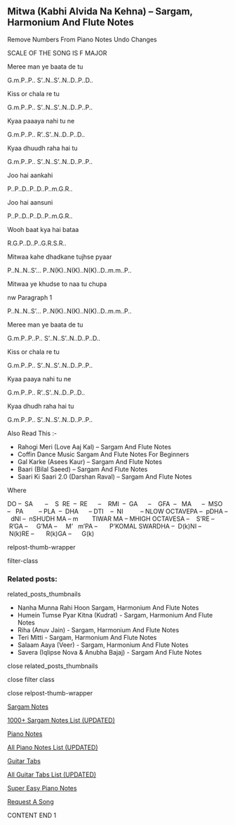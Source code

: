 
## Mitwa (Kabhi Alvida Na Kehna) – Sargam, Harmonium And Flute Notes

Remove Numbers From Piano Notes
Undo Changes

SCALE OF THE SONG IS F MAJOR

Meree man ye baata de tu

G.m.P..P.. S’..N..S’..N..D..P..D..

Kiss or chala re tu

G.m.P..P.. S’..N..S’..N..D..P..P..

Kyaa paaaya nahi tu ne

G.m.P..P.. R’..S’..N..D..P..D..

Kyaa dhuudh raha hai tu

G.m.P..P.. S’..N..S’..N..D..P..P..

Joo hai aankahi

P..P..D..P..D..P..m.G.R..

Joo hai aansuni

P..P..D..P..D..P..m.G.R..

Wooh baat kya hai bataa

R.G.P..D..P..G.R.S.R..

Mitwaa kahe dhadkane tujhse pyaar

P..N..N..S’… P..N(K)..N(K)..N(K)..D..m.m..P..

Mitwaa ye khudse to naa tu chupa

nw Paragraph 1

P..N..N..S’… P..N(K)..N(K)..N(K)..D..m.m..P..

Meree man ye baata de tu

G.m.P..P..P.. S’..N..S’..N..D..P..D..

Kiss or chala re tu

G.m.P..P.. S’..N..S’..N..D..P..P..

Kyaa paaya nahi tu ne

G.m.P..P.. R’..S’..N..D..P..D..

Kyaa dhudh raha hai tu

G.m.P..P.. S’..N..S’..N..D..P..P..



Also Read This :-



* Rahogi Meri (Love Aaj Kal) – Sargam And Flute Notes
* Coffin Dance Music Sargam And Flute Notes For Beginners
* Gal Karke (Asees Kaur) – Sargam And Flute Notes
* Baari (Bilal Saeed) – Sargam And Flute Notes
* Saari Ki Saari 2.0 (Darshan Raval) – Sargam And Flute Notes

Where



DO –  SA       –    S  RE  –  RE      –    RMI  –  GA      –    GFA  –   MA      –  MSO  –   PA         – PLA  –  DHA      – DTI    –  NI          – NLOW OCTAVEPA –  pDHA –  dNI –  nSHUDH MA – m        TIWAR MA – MHIGH OCTAVESA –    S’RE –     R’GA –     G’MA –     M’   m’PA –       P’KOMAL SWARDHA –  D(k)NI –       N(k)RE –       R(k)GA –      G(k)



relpost-thumb-wrapper

filter-class

### Related posts:

related_posts_thumbnails

* Nanha Munna Rahi Hoon Sargam, Harmonium And Flute Notes
* Humein Tumse Pyar Kitna (Kudrat) - Sargam, Harmonium And Flute Notes
* Riha (Anuv Jain) - Sargam, Harmonium And Flute Notes
* Teri Mitti - Sargam, Harmonium And Flute Notes
* Salaam Aaya (Veer) - Sargam, Harmonium And Flute Notes
* Savera (Iqlipse Nova & Anubha Bajaj) - Sargam And Flute Notes

close related_posts_thumbnails

close filter class

close relpost-thumb-wrapper

[Sargam Notes](https://www.notationsworld.com/sargam-notes.html)

[1000+ Sargam Notes List (UPDATED)](https://www.notationsworld.com/all-songs-list-sargam-notes.html)

[Piano Notes](https://www.notationsworld.com/piano-notes.html)

[All Piano Notes List (UPDATED)](https://www.notationsworld.com/all-songs-list-piano-notes.html)

[Guitar Tabs](https://www.notationsworld.com/guitar-tabs.html)

[All Guitar Tabs List (UPDATED)](https://www.notationsworld.com/all-songs-list-guitar-tabs.html)

[Super Easy Piano Notes](https://studywall.in/)

[Request A Song](https://www.notationsworld.com/request-a-song.html)

CONTENT END 1

